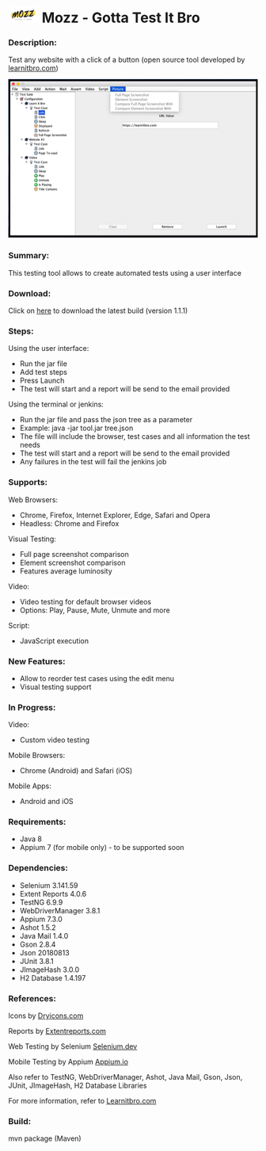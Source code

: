 # ![](images/mozz.png) Mozz - Gotta Test It Bro

### Description: 
Test any website with a click of a button (open source tool developed by [learnitbro.com](https://learnitbro.com/))

![](images/demo.png)

### Summary:
This testing tool allows to create automated tests using a user interface

### Download:
Click on [here](https://github.com/shorbagy14/learnitbro-mozz-testing-tool/releases/download/1.1.0/learnitbro-mozz-testing-tool-1.1.1.jar) to download the latest build (version 1.1.1)

### Steps:
Using the user interface:
- Run the jar file
- Add test steps
- Press Launch
- The test will start and a report will be send to the email provided

Using the terminal or jenkins:
- Run the jar file and pass the json tree as a parameter
- Example: java -jar tool.jar tree.json
- The file will include the browser, test cases and all information the test needs
- The test will start and a report will be send to the email provided
- Any failures in the test will fail the jenkins job

### Supports:
Web Browsers:
- Chrome, Firefox, Internet Explorer, Edge, Safari and Opera
- Headless: Chrome and Firefox
 
Visual Testing:
- Full page screenshot comparison 
- Element screenshot comparison
- Features average luminosity
 
Video:
- Video testing for default browser videos
- Options: Play, Pause, Mute, Unmute and more

Script:
- JavaScript execution

### New Features:
- Allow to reorder test cases using the edit menu
- Visual testing support

### In Progress:
Video:
- Custom video testing

Mobile Browsers:
- Chrome (Android) and Safari (iOS)

Mobile Apps:
- Android and iOS

### Requirements:
- Java 8
- Appium 7 (for mobile only) - to be supported soon

### Dependencies:
- Selenium 3.141.59
- Extent Reports 4.0.6
- TestNG 6.9.9
- WebDriverManager 3.8.1
- Appium 7.3.0
- Ashot 1.5.2
- Java Mail 1.4.0
- Gson 2.8.4
- Json 20180813
- JUnit 3.8.1
- JImageHash 3.0.0
- H2 Database 1.4.197 

### References:
Icons by [Dryicons.com](https://dryicons.com/)

Reports by [Extentreports.com](https://extentreports.com/)

Web Testing by Selenium [Selenium.dev](https://selenium.dev/)

Mobile Testing by Appium [Appium.io](https://appium.io/)

Also refer to TestNG, WebDriverManager, Ashot, Java Mail, Gson, Json, JUnit, JImageHash, H2 Database Libraries

For more information, refer to [Learnitbro.com](https://learnitbro.com/) 

### Build:
mvn package (Maven)
